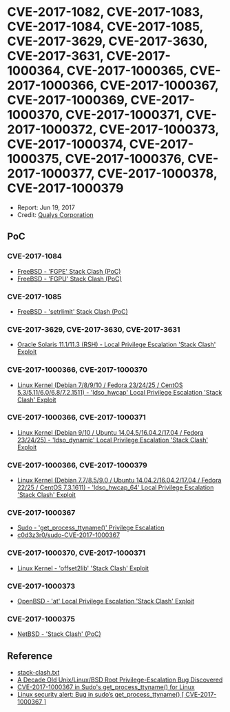 # CVE-2017-1082, CVE-2017-1083, CVE-2017-1084, CVE-2017-1085, CVE-2017-3629, CVE-2017-3630, CVE-2017-3631, CVE-2017-1000364, CVE-2017-1000365, CVE-2017-1000366, CVE-2017-1000367, CVE-2017-1000369, CVE-2017-1000370, CVE-2017-1000371, CVE-2017-1000372, CVE-2017-1000373, CVE-2017-1000374, CVE-2017-1000375, CVE-2017-1000376, CVE-2017-1000377, CVE-2017-1000378, CVE-2017-1000379

- Report: Jun 19, 2017
- Credit: [Qualys Corporation](https://www.qualys.com/)

## PoC

### CVE-2017-1084

- [FreeBSD - 'FGPE' Stack Clash (PoC)](https://www.exploit-db.com/exploits/42277/)
- [FreeBSD - 'FGPU' Stack Clash (PoC)](https://www.exploit-db.com/exploits/42278/)

### CVE-2017-1085

- [FreeBSD - 'setrlimit' Stack Clash (PoC)](https://www.exploit-db.com/exploits/42279/)

### CVE-2017-3629, CVE-2017-3630, CVE-2017-3631

- [Oracle Solaris 11.1/11.3 (RSH) - Local Privilege Escalation 'Stack Clash' Exploit](https://www.exploit-db.com/exploits/42270/)

### CVE-2017-1000366, CVE-2017-1000370

- [Linux Kernel (Debian 7/8/9/10 / Fedora 23/24/25 / CentOS 5.3/5.11/6.0/6.8/7.2.1511) - 'ldso_hwcap' Local Privilege Escalation 'Stack Clash' Exploit](https://www.exploit-db.com/exploits/42274/)

### CVE-2017-1000366, CVE-2017-1000371

- [Linux Kernel (Debian 9/10 / Ubuntu 14.04.5/16.04.2/17.04 / Fedora 23/24/25) - 'ldso_dynamic' Local Privilege Escalation 'Stack Clash' Exploit](https://www.exploit-db.com/exploits/42276/)

### CVE-2017-1000366, CVE-2017-1000379

- [Linux Kernel (Debian 7.7/8.5/9.0 / Ubuntu 14.04.2/16.04.2/17.04 / Fedora 22/25 / CentOS 7.3.1611) - 'ldso_hwcap_64' Local Privilege Escalation 'Stack Clash' Exploit](https://www.exploit-db.com/exploits/42275/)

### CVE-2017-1000367

- [Sudo - 'get_process_ttyname()' Privilege Escalation](https://www.exploit-db.com/exploits/42183/)
- [c0d3z3r0/sudo-CVE-2017-1000367](https://github.com/c0d3z3r0/sudo-CVE-2017-1000367)

### CVE-2017-1000370, CVE-2017-1000371

- [Linux Kernel - 'offset2lib' 'Stack Clash' Exploit](https://www.exploit-db.com/exploits/42273/)

### CVE-2017-1000373

- [OpenBSD - 'at' Local Privilege Escalation 'Stack Clash' Exploit](https://www.exploit-db.com/exploits/42271/)

### CVE-2017-1000375

- [NetBSD - 'Stack Clash' (PoC)](https://www.exploit-db.com/exploits/42272/)

## Reference

- [stack-clash.txt](https://www.qualys.com/2017/06/19/stack-clash/stack-clash.txt)
- [A Decade Old Unix/Linux/BSD Root Privilege-Escalation Bug Discovered](http://thehackernews.com/2017/06/linux-root-privilege-escalation.html)
- [CVE-2017-1000367 in Sudo's get_process_ttyname() for Linux](https://www.qualys.com/2017/05/30/cve-2017-1000367/cve-2017-1000367.txt)
- [Linux security alert: Bug in sudo’s get_process_ttyname() [ CVE-2017-1000367 ]](https://www.cyberciti.biz/security/linux-security-alert-bug-in-sudos-get_process_ttyname-cve-2017-1000367/)

